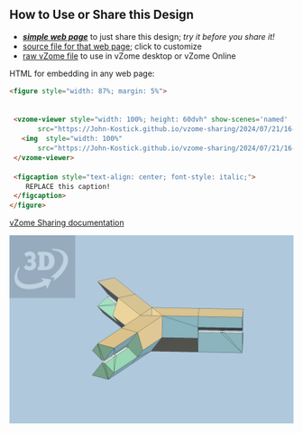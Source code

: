 
## How to Use or Share this Design

 - [***simple web page***](<https://John-Kostick.github.io/vzome-sharing/2024/07/21/16-47-02-Triamond-Trivets.-2vZome/>) to just share this design; *try it before you share it!*
 - [source file for that web page](<https://github.com/John-Kostick/vzome-sharing/edit/main/2024/07/21/16-47-02-Triamond-Trivets.-2vZome/index.md>); click to customize
 - [raw vZome file](<https://raw.githubusercontent.com/John-Kostick/vzome-sharing/main/2024/07/21/16-47-02-Triamond-Trivets.-2vZome/Triamond-Trivets.-2vZome.vZome>) to use in vZome desktop or vZome Online
 
 HTML for embedding in any web page:
 ```html
<figure style="width: 87%; margin: 5%">
  
  
  <vzome-viewer style="width: 100%; height: 60dvh" show-scenes='named'
        src="https://John-Kostick.github.io/vzome-sharing/2024/07/21/16-47-02-Triamond-Trivets.-2vZome/Triamond-Trivets.-2vZome.vZome" >
    <img  style="width: 100%"
        src="https://John-Kostick.github.io/vzome-sharing/2024/07/21/16-47-02-Triamond-Trivets.-2vZome/Triamond-Trivets.-2vZome.png" >
  </vzome-viewer>

  <figcaption style="text-align: center; font-style: italic;">
     REPLACE this caption!
  </figcaption>
</figure>

 ```

[vZome Sharing documentation](https://vzome.github.io/vzome/sharing.html#how-it-works)

![Image](<Triamond-Trivets.-2vZome.png>)

